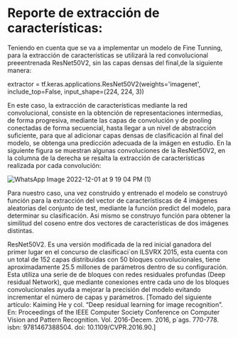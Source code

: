 # Reporte de extracción de características:

Teniendo en cuenta que se va a implementar un modelo de Fine Tunning, para la extracción de características se utilizará la red convolucional preeentrenada ResNet50V2, sin las capas densas del final,de la siguiente manera:

extractor = tf.keras.applications.ResNet50V2(weights='imagenet', include_top=False,
                                            input_shape=(224, 224, 3))
                                            
En este caso, la extracción de características mediante la red convolucional, consiste en la obtención de representaciones intermedias, de forma progresiva, mediante las capas de convolución y de pooling conectadas de forma secuencial, hasta llegar a un nivel de abstracción suficiente, para que al adicionar capas densas de clasificación al final del modelo, se obtenga una predicción adecuada de la imágen en estudio. En la siguiente figura se muestran algunas convoluciones de la ResNet50V2, en la columna de la derecha se resalta la extracción de características realizada por cada convolución:

![WhatsApp Image 2022-12-01 at 9 19 04 PM (1)](https://github.com/margomeza16/mlds6_proyecto/blob/master/docs/data/convoluciones.jpg)

Para nuestro caso, una vez construido y entrenado el modelo se construyó función para la extracción del vector de característiscas de 4 imágenes aleatorias del conjunto de test, mediante la función predict del modelo, para determinar su clasificación. Asi mismo se construyo función para obtener la similitud del coseno entre dos vectores de características de dos imágenes distintas.

ResNet50V2. Es una versión modificada de la red inicial ganadora del primer lugar en el concurso de clasificaci´on ILSVRX 2015, esta cuenta con un total de 152
capas distribuidas con 50 bloques convolucionales, tiene aproximadamente 25.5 millones de parámetros dentro de su configuración. Esta utiliza una serie de de
bloques con redes residuales profundas (Deep residual Network), que mediante conexiones entre cada uno de los bloques convolucionales ayuda a mejorar la precisión
del modelo evitando incrementar el número de capas y parámetros. [Tomado del siguiente artículo: Kaiming He y col. “Deep residual learning for image recognition”. En: Proceedings of the IEEE Computer Society Conference on Computer Vision and Pattern Recognition. Vol. 2016-Decem. 2016, p´ags. 770-778. isbn: 9781467388504. doi:
10.1109/CVPR.2016.90.]
